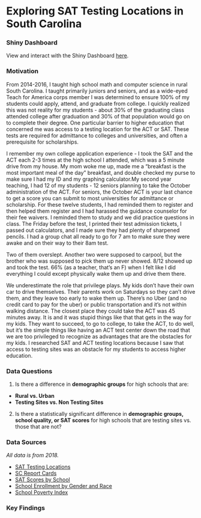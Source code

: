 # Exploring SAT Testing Locations in South Carolina

### Shiny Dashboard
View and interact with the Shiny Dashboard [here](https://rabram.shinyapps.io/exploring_sat_testing_locations_in_south_carolina/).

### Motivation

From 2014-2016, I taught high school math and computer science in rural South Carolina. I taught primarily juniors and seniors, and as a wide-eyed Teach for America corps member I was determined to ensure 100% of my students could apply, attend, and graduate from college. I quickly realized this was not reality for my students - about 30% of the graduating class attended college after graduation and 30% of that population would go on to complete their degree. One particular barrier to higher education that concerned me was access to a testing location for the ACT or SAT. These tests are required for admittance to colleges and universities, and often a prerequisite for scholarships. 

I remember my own college application experience - I took the SAT and the ACT each 2-3 times at the high school I attended, which was a 5 minute drive from my house. My mom woke me up, made me a “breakfast is the most important meal of the day” breakfast, and double checked my purse to make sure I had my ID and my graphing calculator.My second year teaching, I had 12 of  my students - 12 seniors planning to take the October administration of the ACT. For seniors, the October ACT is your last chance to get a score you can submit to most universities for admittance or scholarship. For these twelve students, I had reminded them to register and then helped them register and I had harassed the guidance counselor for their fee waivers. I reminded them to study and we did practice questions in class. The Friday before the test, I printed their test admission tickets, I passed out calculators, and I made sure they had plenty of sharpened pencils. I had a group chat all ready to go for 7 am to make sure they were awake and on their way to their 8am test.

Two of them overslept. Another two were supposed to carpool, but the brother who was supposed to pick them up never showed. 8/12 showed up and took the test. 66% (as a teacher, that’s an F) when I felt like I did everything I could except physically wake them up and drive them there.

We underestimate the role that privilege plays. My kids don’t have their own car to drive themselves. Their parents work on Saturdays so they can’t drive them, and they leave too early to wake them up. There’s no Uber (and no credit card to pay for the uber) or public transportation and it’s not within walking distance. The closest place they could take the ACT was 45 minutes away. It is and it was stupid things like that that gets in the way for my kids. They want to succeed, to go to college, to take the ACT, to do well, but it’s the simple things like having an ACT test center down the road that we are too privileged to recognize as advantages that are the obstacles for my kids. I researched SAT and ACT testing locations because I saw that access to testing sites was an obstacle for my students to access higher education.


### Data Questions

1. Is there a difference in **demographic groups** for high schools that are:
- **Rural vs. Urban**
- **Testing Sites vs. Non Testing Sites**

2. Is there a statistically significant difference in **demographic groups, school quality, or SAT scores** for high schools that are testing sites vs. those that are not?

### Data Sources
*All data is from 2018.*

- [SAT Testing Locations](https://collegereadiness.collegeboard.org/pdf/sat-domestic-code-list.pdf)
- [SC Report Cards](https://screportcards.com/)
- [SAT Scores by School](https://ed.sc.gov/data/test-scores/national-assessments/sat/)
- [School Enrollment by Gender and Race](https://ed.sc.gov/data/other/student-counts/active-student-headcounts/)
- [School Poverty Index](https://screportcards.com/)

### Key Findings

